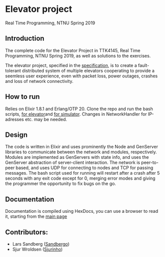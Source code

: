 
Elevator project
===
Real Time Programming, NTNU Spring 2019 

Introduction
---

The complete code for the Elevator Project in TTK4145, Real Time Programming, NTNU Spring 2019, as well as solutions to the exercises. 

The elevator project, specified in the [specification](SPECIFICATION.md), is to create a fault-tolerant distributed system of multiple elevators cooperating to provide a seemless user experience, even with packet loss, power outages, crashes and loss of network connectivity.


How to run
---

Relies on Elixir 1.8.1 and Erlang/OTP 20. Clone the repo and run the bash scripts, [for elevator](run_elevator.sh)and [for simulator](sim_run_elevator.sh). Changes in NetworkHandler for IP-adresses etc. may be needed.


Design
---

The code is written in Elixir and uses prominently the Node and GenServer libraries to communicate between the network and modules, respectively. Modules are implemented as GenServers with state info, and uses the GenServer abstraction of server-client interaction. The network is peer-to-peer based, and uses UDP for connecting to nodes and TCP for passing messages. The bash script used for running will restart after a crash after 5 seconds with any exit code except for 0, merging error modes and giving the programmer the opportunity to fix bugs on the go. 


Documentation
---

Documentation is compiled using HexDocs, you can use a browser to read it, starting from the [main page](/doc/index.html)


Contributors:
---
 - Lars Sandberg ([Sandbergo](https://github.com/sandbergo))
 - Sjur Wroldsen ([Sjurinho](https://github.com/sjurinho))